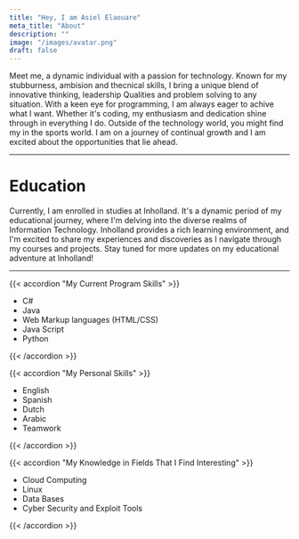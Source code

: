 ```yaml
---
title: "Hey, I am Asiel Elaouare"
meta_title: "About"
description: ""
image: "/images/avatar.png"
draft: false
---
```



Meet me, a dynamic individual with a passion for technology. Known for my stubburness, ambision and thecnical skills, I bring a unique blend of innovative thinking, leadership Qualities and problem solving to any situation. With a keen eye for programming, I am always eager to achive what I want. Whether it's coding, my enthusiasm and dedication shine through in everything I do. Outside of the technology world, you might find my in the sports world. I am on a journey of continual growth and I am excited about the opportunities that lie ahead.

<hr>

# Education

Currently, I am enrolled in studies at Inholland. It's a dynamic period of my educational journey, where I'm delving into the diverse realms of Information Technology. Inholland provides a rich learning environment, and I'm excited to share my experiences and discoveries as I navigate through my courses and projects. Stay tuned for more updates on my educational adventure at Inholland! 

<hr>


{{< accordion "My Current Program Skills" >}}

- C#
- Java
- Web Markup languages (HTML/CSS)
- Java Script
- Python


{{< /accordion >}}

{{< accordion "My Personal Skills" >}}

- English
- Spanish
- Dutch
- Arabic
- Teamwork


{{< /accordion >}}

{{< accordion "My Knowledge in Fields That I Find Interesting" >}}

- Cloud Computing
- Linux
- Data Bases
- Cyber Security and Exploit Tools 

{{< /accordion >}}

